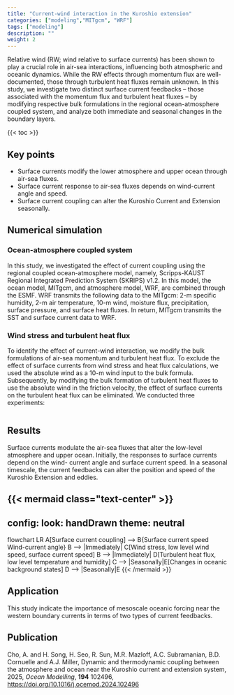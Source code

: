 ```yaml
---
title: "Current-wind interaction in the Kuroshio extension"
categories: ["modeling","MITgcm", "WRF"]
tags: ["modeling"]
description: ""
weight: 2
---
```

Relative wind (RW; wind relative to surface currents) has been shown to play a crucial role in air-sea interactions, influencing both atmospheric and oceanic dynamics. While the RW effects through momentum flux are well-documented, those through turbulent heat fluxes remain unknown. In this study, we investigate two distinct surface current feedbacks – those associated with the momentum flux and turbulent heat fluxes – by modifying respective bulk formulations in the regional ocean-atmosphere coupled system, and analyze both immediate and seasonal changes in the boundary layers.

{{< toc >}}

## Key points
- Surface currents modify the lower atmosphere and upper ocean through air-sea fluxes.
- Surface current response to air-sea fluxes depends on wind-current angle and speed.
- Surface current coupling can alter the Kuroshio Current and Extension seasonally.

## Numerical simulation
### Ocean-atmosphere coupled system
In this study, we investigated the effect of current coupling using the regional coupled ocean-atmosphere model, namely, Scripps-KAUST Regional Integrated Prediction System (SKRIPS) v1.2. In this model, the ocean model, MITgcm, and atmosphere model, WRF, are combined through the ESMF.
WRF transmits the following data to the MITgcm: 2-m specific humidity, 2-m air temperature, 10-m wind, moisture flux, precipitation, surface pressure, and surface heat fluxes. In return, MITgcm transmits the SST and surface current data to WRF.

### Wind stress and turbulent heat flux
To identify the effect of current-wind interaction, we modify the bulk formulations of air-sea momentum and turbulent heat flux.
To exclude the effect of surface currents from wind stress and heat flux calculations, we used the absolute wind as a 10-m wind input to the bulk formula. Subsequently, by modifying the bulk formation of turbulent heat fluxes to use the absolute wind in the friction velocity, the effect of surface currents on the turbulent heat flux can be eliminated. We conducted three experiments:
<div class="col-sm-4 portfolio-item shuffle-item">
  <a href="exp_cases"><img src="/files/research_figs/exp_cases.png" alt=""></a>
</div>

## Results
Surface currents modulate the air-sea fluxes that alter the low-level atmosphere and upper ocean. Initially, the responses to surface currents depend on the wind-
current angle and surface current speed. In a seasonal timescale, the current feedbacks can alter the position and speed of the Kuroshio Extension and eddies.

{{< mermaid class="text-center" >}}
---
config:
  look: handDrawn
  theme: neutral
---
flowchart LR
A[Surface current coupling] --> B{Surface current speed
Wind-current angle}
B --> |Immediately| C[Wind stress,
low level wind speed,
surface current speed]
B --> |Immediately| D[Turbulent heat flux,
low level temperature and humidity]
C --> |Seasonally|E[Changes in oceanic background states]
D --> |Seasonally|E
{{< /mermaid >}}

## Application
This study indicate the importance of mesoscale oceanic forcing near the western boundary currents in terms of two types of current feedbacks.

## Publication
Cho, A. and H. Song, H. Seo, R. Sun, M.R. Mazloff, A.C. Subramanian, B.D. Cornuelle and A.J. Miller, Dynamic and thermodynamic coupling between the atmosphere and ocean near the Kuroshio current and extension system, 2025, *Ocean Modelling*, **194** 102496, https://doi.org/10.1016/j.ocemod.2024.102496

